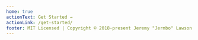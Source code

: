 ```yaml
---
home: true
actionText: Get Started →
actionLink: /get-started/
footer: MIT Licensed | Copyright © 2018-present Jeremy "Jermbo" Lawson
---
```

